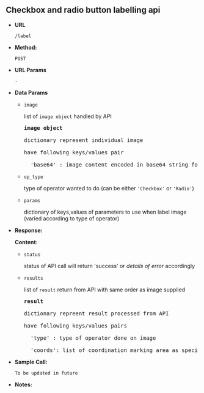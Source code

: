 **Checkbox and radio button labelling api**
----

* **URL**

  `/label`
  

* **Method:**
  
  `POST`
  
  
*  **URL Params**
 
   `-`


* **Data Params**
 
    * `image`
   
      list of `image object` handled by API
    
      <pre>
      <b>image object</b>   
      
      dictionary represent individual image 
          
      have following keys/values pair
     
        'base64' : image content encoded in base64 string format
      </pre>    
   
   * `op_type`
   
      type of operator wanted to do (can be either `'Checkbox'` or `'Radio'`)
      
   
   * `params`
   
      dictionary of keys,values of parameters to use when label image (varied according to type of operator)
      

* **Response:**

    **Content:**
    
    
    * `status`
    
      status of API call will return 'success' or _details of error_ accordingly
      
    
    * `results`
      
      list of `result` return from API with same order as image supplied
         
      <pre>
      <b>result</b>
          
      dictionary repreent result processed from API 
          
      have following keys/values pairs
      
        'type' : type of operator done on image
         
        'coords': list of coordination marking area as specify by operator type (dictionary consist of x,y,w,h keys)
      </pre>
       
            
* **Sample Call:**

  `To be updated in future`
  

* **Notes:**
